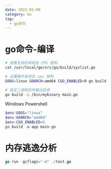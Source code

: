 ```yaml
---
date: 2022-01-09
category: Go
tag:
  - go命令
---
```


# go命令-编译

```bash
# 查看支持的系统及 CPU 架构
cat /usr/local/go/src/go/build/syslist.go

# 设置操作系统及 cpu 架构
GOOS=linux GOARCH=amd64 CGO_ENABLED=0 go build

# 指定二进制文件输出目录
go build -o /bin/mybinary main.go
```

Windows Powershell

```powershell
$env:GOOS="linux"
$env:GOARCH="amd64"
$env:CGO_ENABLED=0
go build -o app main.go
```

# 内存逃逸分析
```go
go run -gcflags="-m" ./test.go
```

